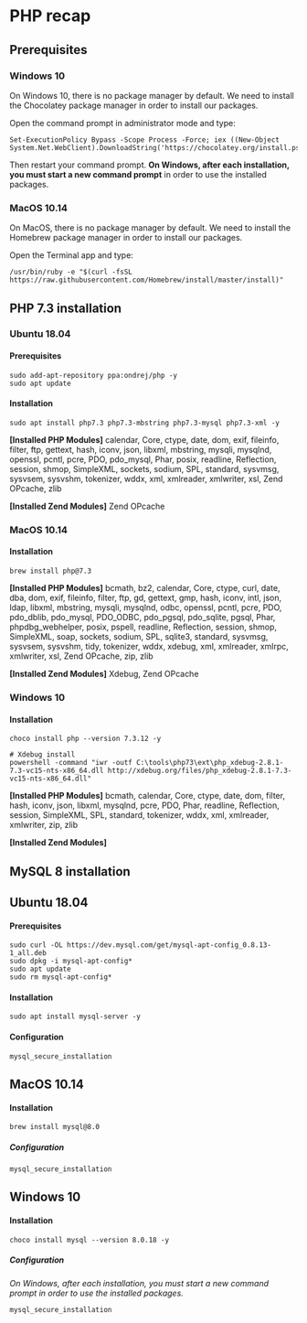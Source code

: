 # PHP recap

## Prerequisites

### Windows 10

On Windows 10, there is no package manager by default. We need to install the Chocolatey package manager in order to install our packages.

Open the command prompt in administrator mode and type:

```
Set-ExecutionPolicy Bypass -Scope Process -Force; iex ((New-Object System.Net.WebClient).DownloadString('https://chocolatey.org/install.ps1'))
```

Then restart your command prompt. **On Windows, after each installation, you must start a new command prompt** in order to use the installed packages.

### MacOS 10.14

On MacOS, there is no package manager by default. We need to install the Homebrew package manager in order to install our packages.

Open the Terminal app and type:
```
/usr/bin/ruby -e "$(curl -fsSL https://raw.githubusercontent.com/Homebrew/install/master/install)"
```

## PHP 7.3 installation

### Ubuntu 18.04


#### Prerequisites

```
sudo add-apt-repository ppa:ondrej/php -y
sudo apt update
```

#### Installation

```
sudo apt install php7.3 php7.3-mbstring php7.3-mysql php7.3-xml -y
```

**[Installed PHP Modules]** calendar, Core, ctype, date, dom, exif, fileinfo, filter, ftp, gettext, hash, iconv, json, libxml, mbstring, mysqli, mysqlnd, openssl, pcntl, pcre, PDO, pdo_mysql, Phar, posix, readline, Reflection, session, shmop, SimpleXML, sockets, sodium, SPL, standard, sysvmsg, sysvsem, sysvshm, tokenizer, wddx, xml, xmlreader, xmlwriter, xsl, Zend OPcache, zlib

**[Installed Zend Modules]** Zend OPcache

### MacOS 10.14

#### Installation

```
brew install php@7.3
```

**[Installed PHP Modules]** bcmath, bz2, calendar, Core, ctype, curl, date, dba, dom, exif, fileinfo, filter, ftp, gd, gettext, gmp, hash, iconv, intl, json, ldap, libxml, mbstring, mysqli, mysqlnd, odbc, openssl, pcntl, pcre, PDO, pdo_dblib, pdo_mysql, PDO_ODBC, pdo_pgsql, pdo_sqlite, pgsql, Phar, phpdbg_webhelper, posix, pspell, readline, Reflection, session, shmop, SimpleXML, soap, sockets, sodium, SPL, sqlite3, standard, sysvmsg, sysvsem, sysvshm, tidy, tokenizer, wddx, xdebug, xml, xmlreader, xmlrpc, xmlwriter, xsl, Zend OPcache, zip, zlib

**[Installed Zend Modules]** Xdebug, Zend OPcache

### Windows 10

#### Installation

```
choco install php --version 7.3.12 -y

# Xdebug install
powershell -command "iwr -outf C:\tools\php73\ext\php_xdebug-2.8.1-7.3-vc15-nts-x86_64.dll http://xdebug.org/files/php_xdebug-2.8.1-7.3-vc15-nts-x86_64.dll"
```

**[Installed PHP Modules]** bcmath, calendar, Core, ctype, date, dom, filter, hash, iconv, json, libxml, mysqlnd, pcre, PDO, Phar, readline, Reflection, session, SimpleXML, SPL, standard, tokenizer, wddx, xml, xmlreader, xmlwriter, zip, zlib

**[Installed Zend Modules]** 

## MySQL 8 installation

## Ubuntu 18.04

#### Prerequisites

```
sudo curl -OL https://dev.mysql.com/get/mysql-apt-config_0.8.13-1_all.deb
sudo dpkg -i mysql-apt-config*
sudo apt update
sudo rm mysql-apt-config*
```

#### Installation

```
sudo apt install mysql-server -y
```

#### Configuration

```
mysql_secure_installation
```

## MacOS 10.14

#### Installation

```
brew install mysql@8.0
```

##### Configuration

```
mysql_secure_installation
```

## Windows 10

#### Installation

```
choco install mysql --version 8.0.18 -y
```

##### Configuration

*On Windows, after each installation, you must start a new command prompt in order to use the installed packages.*

```
mysql_secure_installation
```
